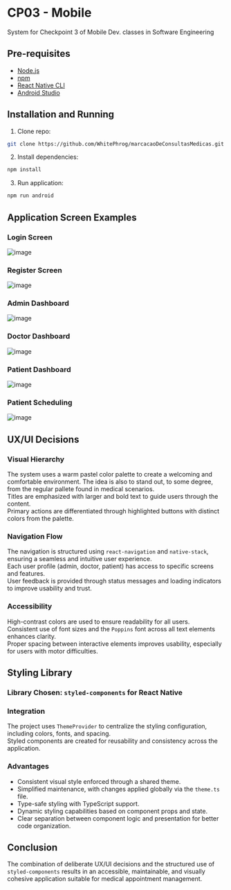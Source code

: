
# CP03 - Mobile  
System for Checkpoint 3 of Mobile Dev. classes in Software Engineering  

## Pre-requisites  

- [Node.js](https://nodejs.org/)  
- [npm](https://www.npmjs.com/)  
- [React Native CLI](https://reactnative.dev/docs/environment-setup)  
- [Android Studio](https://developer.android.com/studio)  

## Installation and Running  

1. Clone repo:  
```bash
git clone https://github.com/WhitePhrog/marcacaoDeConsultasMedicas.git
```  

2. Install dependencies:  
```bash
npm install
```  

3. Run application:  
```bash
npm run android
```  

## Application Screen Examples
### Login Screen
![image](https://github.com/user-attachments/assets/0ef75780-38d4-469e-bb8a-d1aad309f574)

### Register Screen
![image](https://github.com/user-attachments/assets/92d453a8-a9ef-4210-8455-a1363673464d)

### Admin Dashboard
![image](https://github.com/user-attachments/assets/d3808cdc-c06a-47ea-9ae0-61d9a3fedf42)

### Doctor Dashboard
![image](https://github.com/user-attachments/assets/f233fb03-5580-49d4-9a6b-0e2d6d713f99)

### Patient Dashboard
![image](https://github.com/user-attachments/assets/2ce1d2a9-be26-4493-9ce3-b777bf605bb5)

### Patient Scheduling
![image](https://github.com/user-attachments/assets/968ec615-d45a-483a-a1eb-97446035f402)



## UX/UI Decisions  

### Visual Hierarchy  

The system uses a warm pastel color palette to create a welcoming and comfortable environment. The idea is also to stand out, to some degree, from the regular pallete found in medical scenarios.  
Titles are emphasized with larger and bold text to guide users through the content.  
Primary actions are differentiated through highlighted buttons with distinct colors from the palette.  

### Navigation Flow  

The navigation is structured using `react-navigation` and `native-stack`, ensuring a seamless and intuitive user experience.  
Each user profile (admin, doctor, patient) has access to specific screens and features.  
User feedback is provided through status messages and loading indicators to improve usability and trust.  

### Accessibility  

High-contrast colors are used to ensure readability for all users.  
Consistent use of font sizes and the `Poppins` font across all text elements enhances clarity.  
Proper spacing between interactive elements improves usability, especially for users with motor difficulties.  

## Styling Library  

### Library Chosen: `styled-components` for React Native  

### Integration  

The project uses `ThemeProvider` to centralize the styling configuration, including colors, fonts, and spacing.  
Styled components are created for reusability and consistency across the application.  

### Advantages  

- Consistent visual style enforced through a shared theme.  
- Simplified maintenance, with changes applied globally via the `theme.ts` file.  
- Type-safe styling with TypeScript support.  
- Dynamic styling capabilities based on component props and state.  
- Clear separation between component logic and presentation for better code organization.  

## Conclusion  

The combination of deliberate UX/UI decisions and the structured use of `styled-components` results in an accessible, maintainable, and visually cohesive application suitable for medical appointment management.

